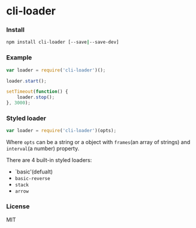# cli-loader

### Install

```sh
npm install cli-loader [--save|--save-dev]
```

### Example

```javascript
var loader = require('cli-loader')();

loader.start();

setTimeout(function() {
	loader.stop();
}, 3000);
```

### Styled loader

```javascript
var loader = require('cli-loader')(opts);
```

Where `opts` can be a string or a object with `frames`(an array of strings) and `interval`(a number) property.

There are 4 built-in styled loaders:

- `basic'(defualt)
- `basic-reverse`
- `stack`
- `arrow`

### License

MIT